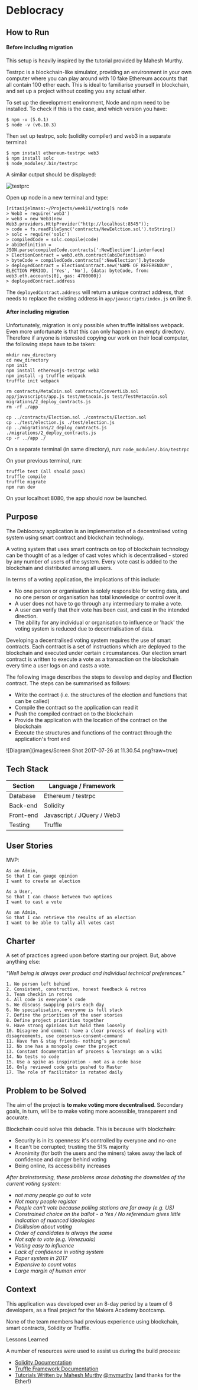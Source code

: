 # Deblocracy

## How to Run

#### Before including migration
This setup is heavily inspired by the tutorial provided by Mahesh Murthy.

Testrpc is a blockchain-like simulator, providing an environment in your own computer where you can play around with 10
fake Ethereum accounts that all contain 100 ether each. This is ideal to familiarise yourself in blockchain, and set up
a project without costing you any actual ether.

To set up the development environment, Node and npm need to be installed. To check if this is the case, and which
version you have:
```
$ npm -v (5.0.1)
$ node -v (v6.10.3)
```

Then set up testrpc, solc (solidity compiler) and web3 in a separate terminal:

```
$ npm install ethereum-testrpc web3
$ npm install solc
$ node_modules/.bin/testrpc
```

A similar output should be displayed:

![testprc](images/testprc.png?raw=true)

Open up node in a new terminal and type:
```
[ritasijelmass:~/Projects/week11/voting]$ node
> Web3 = require('web3')
> web3 = new Web3(new Web3.providers.HttpProvider("http://localhost:8545"));
> code = fs.readFileSync('contracts/NewEelction.sol').toString()
> solc = require('solc')
> compiledCode = solc.compile(code)
> abiDefinition = JSON.parse(compiledCode.contracts[':NewElection'].interface)
> ElectionContract = web3.eth.contract(abiDefinition)
> byteCode = compiledCode.contracts[':NewElection'].bytecode
> deployedContract = ElectionContract.new('NAME OF REFERENDUM', ELECTION PERIOD, ['Yes', 'No'], {data: byteCode, from: web3.eth.accounts[0], gas: 4700000})
> deployedContract.address
```
The `deployedContract.address` will return a unique contract address, that needs to replace the existing address in
`app/javascripts/index.js` on line 9.

#### After including migration
Unfortunately, migration is only possible when truffle initialises webpack. Even more unfortunate is that this can only happen in an empty directory. Therefore if anyone is interested copying our work on their local computer, the following steps have to be taken:

```
mkdir new_directory
cd new_directory
npm init
npm install ethereumjs-testrpc web3
npm install -g truffle webpack
truffle init webpack

rm contracts/MetaCoin.sol contracts/ConvertLib.sol app/javascripts/app.js test/metacoin.js test/TestMetacoin.sol migrations/2_deploy_contracts.js
rm -rf ./app

cp ../contracts/Election.sol ./contracts/Election.sol
cp ../test/election.js ./test/election.js
cp ../migrations/2_deploy_contracts.js ./migrations/2_deploy_contracts.js
cp -r ../app ./
```

On a separate terminal (in same directory), run:
`node_modules/.bin/testrpc`

On your previous terminal, run:
```
truffle test (all should pass)
truffle compile
truffle migrate
npm run dev
```

On your localhost:8080, the app should now be launched.

## Purpose
The Deblocracy application is an implementation of a decentralised voting system using smart contract and blockchain technology.

A voting system that uses smart contracts on top of blockchain technology can be thought of as a ledger of cast votes which is decentralised - stored by any number of users of the system. Every vote cast is added to the blockchain and distributed among all users.

In terms of a voting application, the implications of this include:
* No one person or organisation is solely responsible for voting data, and no one person or organisation has total knowledge or control over it.
* A user does not have to go through any intermediary to make a vote.
* A user can verify that their vote has been cast, and cast in the intended direction.
* The ability for any individual or organisation to influence or 'hack' the voting system is reduced due to decentralisation of data.

Developing a decentralised voting system requires the use of smart contracts. Each contract is a set of instructions which are deployed to the blockchain and executed under certain circumstances. Our election smart contract is written to execute a vote as a transaction on the blockchain every time a user logs on and casts a vote.

The following image describes the steps to develop and deploy and Election contract. The steps can be summarised as follows:
* Write the contract (i.e. the structures of the election and functions that can be called)
* Compile the contract so the application can read it
* Push the compiled contract on to the blockchain
* Provide the application with the location of the contract on the blockchain
* Execute the structures and functions of the contract through the application's front end

![Diagram](images/Screen Shot 2017-07-26 at 11.30.54.png?raw=true)

## Tech Stack

Section | Language / Framework
------- | -------------------
Database | Ethereum / testrpc
Back-end | Solidity
Front-end | Javascript / JQuery / Web3
Testing | Truffle


## User Stories

MVP:
```
As an Admin,
So that I can gauge opinion
I want to create an election
```
```
As a User,
So that I can choose between two options
I want to cast a vote
```
```
As an Admin,
So that I can retrieve the results of an election
I want to be able to tally all votes cast
```


## Charter

A set of practices agreed upon before starting our project. But, above anything else:

*"Well being is always over product and individual technical preferences."*

```
1. No person left behind
2. Consistent, constructive, honest feedback & retros
3. Team checkin in retros
4. All code is everyone’s code
5. We discuss swapping pairs each day
6. No specialisation, everyone is full stack
7. Define the priorities of the user stories
8. Define project priorities together
9. Have strong opinions but hold them loosely
10. Disagree and commit: have a clear process of dealing with disagreements, use consensus-consent-command
11. Have fun & stay friends- nothing’s personal
12. No one has a monopoly over the project
13. Constant documentation of process & learnings on a wiki
14. No tests no code
15. Use a spike as inspiration - not as a code base
16. Only reviewed code gets pushed to Master
17. The role of facilitator is rotated daily
```

## Problem to be Solved
The aim of the project is **to make voting more decentralised**. Secondary goals, in turn, will be to make voting more
accessible, transparent and accurate.

Blockchain could solve this debacle. This is because with blockchain:
- Security is in its openness: it's controlled by everyone and no-one
- It can't be corrupted; trusting the 51% majority
- Anonimity (for both the users and the miners) takes away the lack of confidence and danger behind voting
- Being online, its accessibility increases

*After brainstorming, these problems arose debating the downsides of the current voting system:*
-  *not many people go out to vote*
- *Not many people register*
- *People can’t vote because polling stations are far away (e.g. US)*
- *Constrained choice on the ballot - a Yes / No referendum gives little indication of nuanced ideologies*
- *Disillusion about voting*
- *Order of candidates is always the same*
- *Not safe to vote (e.g. Venezuala)*
- *Voting easy to influence*
- *Lack of confidence in voting system*
- *Paper system in 2017*
- *Expensive to count votes*
- *Large margin of human error*





## Context

This application was developed over an 8-day period by a team of 6 developers, as a final project for the Makers Academy bootcamp.

None of the team members had previous experience using blockchain, smart contracts, Solidity or Truffle.

Lessons Learned


A number of resources were used to assist us during the build process:
* [Solidity Documentation](https://solidity.readthedocs.io/en/develop/)
* [Truffle Framework Documentation](http://truffleframework.com/docs/)
* [Tutorials Written by Mahesh Murthy](https://medium.com/@mvmurthy/full-stack-hello-world-voting-ethereum-dapp-tutorial-part-1-40d2d0d807c2) [@mvmurthy](https://twitter.com/mvmurthy) (and thanks for the Ether!)
